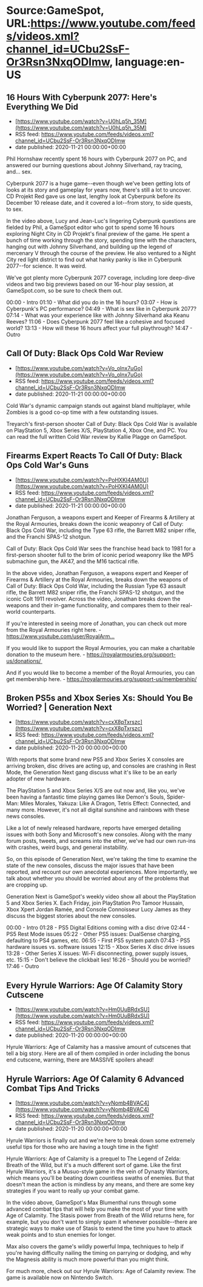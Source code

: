 # Source:GameSpot, URL:https://www.youtube.com/feeds/videos.xml?channel_id=UCbu2SsF-Or3Rsn3NxqODImw, language:en-US

## 16 Hours With Cyberpunk 2077: Here's Everything We Did
 - [https://www.youtube.com/watch?v=U0hLq5h_35M](https://www.youtube.com/watch?v=U0hLq5h_35M)
 - RSS feed: https://www.youtube.com/feeds/videos.xml?channel_id=UCbu2SsF-Or3Rsn3NxqODImw
 - date published: 2020-11-21 00:00:00+00:00

Phil Hornshaw recently spent 16 hours with Cyberpunk 2077 on PC, and answered our burning questions about Johnny Silverhand, ray tracing, and... sex.

Cyberpunk 2077 is a huge game--even though we've been getting lots of looks at its story and gameplay for years now, there's still a lot to uncover. CD Projekt Red gave us one last, lengthy look at Cyberpunk before its December 10 release date, and it covered a lot--from story, to side quests, to sex.

In the video above, Lucy and Jean-Luc's lingering Cyberpunk questions are fielded by Phil, a GameSpot editor who got to spend some 16 hours exploring Night City in CD Projekt's final preview of the game. He spent a bunch of time working through the story, spending time with the characters, hanging out with Johnny Silverhand, and building up the legend of mercenary V through the course of the preview. He also ventured to a Night City red light district to find out what hanky panky is like in Cyberpunk 2077--for science. It was weird.

We've got plenty more Cyberpunk 2077 coverage, including lore deep-dive videos and two big previews based on our 16-hour play session, at GameSpot.com, so be sure to check them out.

00:00 - Intro
01:10 - What did you do in the 16 hours?
03:07 - How is Cyberpunk's PC performance?
04:49 - What is sex like in Cyberpunk 2077?
07:14 - What was your experience like with Johnny Silverhand aka Keanu Reeves?
11:06 - Does Cyberpunk 2077 feel like a cohesive and focused world?
13:13 - How will these 16 hours affect your full playthrough?
14:47 - Outro

## Call Of Duty: Black Ops Cold War Review
 - [https://www.youtube.com/watch?v=Vo_olnx7uGo](https://www.youtube.com/watch?v=Vo_olnx7uGo)
 - RSS feed: https://www.youtube.com/feeds/videos.xml?channel_id=UCbu2SsF-Or3Rsn3NxqODImw
 - date published: 2020-11-21 00:00:00+00:00

Cold War's dynamic campaign stands out against bland multiplayer, while Zombies is a good co-op time with a few outstanding issues.

Treyarch's first-person shooter Call of Duty: Black Ops Cold War is available on PlayStation 5, Xbox Series X/S, PlayStation 4, Xbox One, and PC. You can read the full written Cold War review by Kallie Plagge on GameSpot.

## Firearms Expert Reacts To Call Of Duty: Black Ops Cold War's Guns
 - [https://www.youtube.com/watch?v=PoHXKI4AM0U](https://www.youtube.com/watch?v=PoHXKI4AM0U)
 - RSS feed: https://www.youtube.com/feeds/videos.xml?channel_id=UCbu2SsF-Or3Rsn3NxqODImw
 - date published: 2020-11-21 00:00:00+00:00

Jonathan Ferguson, a weapons expert and Keeper of Firearms & Artillery at the Royal Armouries, breaks down the iconic weaponry of Call of Duty: Black Ops Cold War, including the Type 63 rifle, the Barrett M82 sniper rifle, and the Franchi SPAS-12 shotgun.

Call of Duty: Black Ops Cold War sees the franchise head back to 1981 for a first-person shooter full to the brim of iconic period weaponry like the MP5 submachine gun, the AK47, and the M16 tactical rifle.

In the above video, Jonathan Ferguson, a weapons expert and Keeper of Firearms & Artillery at the Royal Armouries, breaks down the weapons of Call of Duty: Black Ops Cold War, including the Russian Type 63 assault rifle, the Barrett M82 sniper rifle, the Franchi SPAS-12 shotgun, and the iconic Colt 1911 revolver. Across the video, Jonathan breaks down the weapons and their in-game functionality, and compares them to their real-world counterparts.

If you're interested in seeing more of Jonathan, you can check out more from the Royal Armouries right here. - https://www.youtube.com/user/RoyalArm…

If you would like to support the Royal Armouries, you can make a charitable donation to the museum here. - https://royalarmouries.org/support-us/donations/ 

And if you would like to become a member of the Royal Armouries, you can get membership here. - https://royalarmouries.org/support-us/membership/

## Broken PS5s and Xbox Series Xs: Should You Be Worried? | Generation Next
 - [https://www.youtube.com/watch?v=cxX8pTxrszc](https://www.youtube.com/watch?v=cxX8pTxrszc)
 - RSS feed: https://www.youtube.com/feeds/videos.xml?channel_id=UCbu2SsF-Or3Rsn3NxqODImw
 - date published: 2020-11-20 00:00:00+00:00

With reports that some brand new PS5 and Xbox Series X consoles are arriving broken, disc drives are acting up, and consoles are crashing in Rest Mode, the Generation Next gang discuss what it's like to be an early adopter of new hardware.

The PlayStation 5 and Xbox Series X/S are out now and, like you, we've been having a fantastic time playing games like Demon's Souls, Spider-Man: Miles Morales, Yakuza: Like A Dragon, Tetris Effect: Connected, and many more. However, it's not all digital sunshine and rainbows with these news consoles. 

Like a lot of newly released hardware, reports have emerged detailing issues with both Sony and Microsoft's new consoles. Along with the many forum posts, tweets, and screams into the ether, we've had our own run-ins with crashes, weird bugs, and general instability. 

So, on this episode of Generation Next, we're taking the time to examine the state of the new consoles, discuss the major issues that have been reported, and recount our own anecdotal experiences. More importantly, we talk about whether you should be worried about any of the problems that are cropping up.

Generation Next is GameSpot's weekly video show all about the PlayStation 5 and Xbox Series X. Each Friday, join PlayStation Pro Tamoor Hussain, Xbox Xpert Jordan Ramée, and Console Connoisseur Lucy James as they discuss the biggest stories about the new consoles.

00:00 - Intro
01:28 - PS5 Digital Editions coming with a disc drive
02:44 - PS5 Rest Mode issues
05:22 - Other PS5 issues: DualSense charging, defaulting to PS4 games, etc.
06:55 - First PS5 system patch
07:43 - PS5 hardware issues vs. software issues
12:15 - Xbox Series X disc drive issues
13:28 - Other Series X issues: Wi-Fi disconnecting, power supply issues, etc.
15:15 - Don't believe the clickbait lies!
16:26 - Should you be worried?
17:46 - Outro

## Every Hyrule Warriors: Age Of Calamity Story Cutscene
 - [https://www.youtube.com/watch?v=Hm0UuBRdxSU](https://www.youtube.com/watch?v=Hm0UuBRdxSU)
 - RSS feed: https://www.youtube.com/feeds/videos.xml?channel_id=UCbu2SsF-Or3Rsn3NxqODImw
 - date published: 2020-11-20 00:00:00+00:00

Hyrule Warriors: Age of Calamity has a massive amount of cutscenes that tell a big story. Here are all of them compiled in order including the bonus end cutscene, warning, there are MASSIVE spoilers ahead!

## Hyrule Warriors: Age Of Calamity 6 Advanced Combat Tips And Tricks
 - [https://www.youtube.com/watch?v=yNomb4BVAC4](https://www.youtube.com/watch?v=yNomb4BVAC4)
 - RSS feed: https://www.youtube.com/feeds/videos.xml?channel_id=UCbu2SsF-Or3Rsn3NxqODImw
 - date published: 2020-11-20 00:00:00+00:00

Hyrule Warriors is finally out and we're here to break down some extremely useful tips for those who are having a tough time in the fight!

Hyrule Warriors: Age of Calamity is a prequel to The Legend of Zelda: Breath of the Wild, but it's a much different sort of game. Like the first Hyrule Warriors, it's a Musuo-style game in the vein of Dynasty Warriors, which means you'll be beating down countless swaths of enemies. But that doesn't mean the action is mindless by any means, and there are some key strategies if you want to really up your combat game.

In the video above, GameSpot's Max Blumenthal runs through some advanced combat tips that will help you make the most of your time with Age of Calamity. The Stasis power from Breath of the Wild returns here, for example, but you don't want to simply spam it whenever possible--there are strategic ways to make use of Stasis to extend the time you have to attack weak points and to stun enemies for longer.

Max also covers the game's wildly powerful Impa, techniques to help if you're having difficulty nailing the timing on parrying or dodging, and why the Magnesis ability is much more powerful than you might think. 

For much more, check out our Hyrule Warriors: Age of Calamity review. The game is available now on Nintendo Switch.


